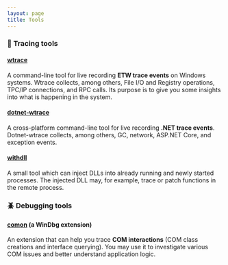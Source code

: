 ```yaml
---
layout: page
title: Tools
---
```


### :feet: Tracing tools

#### [wtrace](https://github.com/lowleveldesign/wtrace)

A command-line tool for live recording **ETW trace events** on Windows systems. Wtrace collects, among others, File I/O and Registry operations, TPC/IP connections, and RPC calls. Its purpose is to give you some insights into what is happening in the system.

#### [dotnet-wtrace](http://github.com/lowleveldesign/dotnet-wtrace)

A cross-platform command-line tool for live recording **.NET trace events**. Dotnet-wtrace collects, among others, GC, network, ASP.NET Core, and exception events.

#### [withdll](https://github.com/lowleveldesign/withdll)

A small tool which can inject DLLs into already running and newly started processes. The injected DLL may, for example, trace or patch functions in the remote process.

### :beetle: Debugging tools

#### [comon](https://github.com/lowleveldesign/comon) (a WinDbg extension)

An extension that can help you trace **COM interactions** (COM class creations and interface querying). You may use it to investigate various COM issues and better understand application logic.
